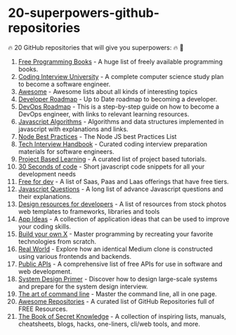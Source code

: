 # 20-superpowers-github-repositories

🔥 20 GitHub repositories that will give you superpowers: 🔥 🔽

1. [Free Programming Books](https://github.com/EbookFoundation/free-programming-books) - A huge list of freely available programming books.
2. [Coding Interview University](https://github.com/jwasham/coding-interview-university) - A complete computer science study plan to become a software engineer.
3. [Awesome](https://github.com/sindresorhus/awesome) - Awesome lists about all kinds of interesting topics
4. [Developer Roadmap](https://github.com/kamranahmedse/developer-roadmap) - Up to Date roadmap to becoming a developer.
5. [DevOps Roadmap](https://github.com/milanm/DevOps-Roadmap) - This is a step-by-step guide on how to become a DevOps engineer, with links to relevant learning resources.
6. [Javascript Algorithms](https://github.com/trekhleb/javascript-algorithms) - Algorithms and data structures implemented in javascript with explanations and links.
7. [Node Best Practices](https://github.com/goldbergyoni/nodebestpractices) - The Node JS best Practices List
8. [Tech Interview Handbook](https://github.com/yangshun/tech-interview-handbook) - Curated coding interview preparation materials for software engineers.
9. [Project Based Learning](https://github.com/practical-tutorials/project-based-learning) - A curated list of project based tutorials.
10. [30 Seconds of code](https://github.com/Chalarangelo/30-seconds-of-code) - Short javascript code snippets for all your development needs
11. [Free for dev](https://github.com/ripienaar/free-for-dev) - A list of Saas, Paas and Laas offerings that have free tiers.
12. [Javascript Questions](https://github.com/lydiahallie/javascript-questions) - A long list of advance Javascript questions and their explanations.
13. [Design resources for developers](https://github.com/bradtraversy/design-resources-for-developers) - A list of resources from stock photos web templates to frameworks, libraries and tools
14. [App Ideas](https://github.com/florinpop17/app-ideas) - A collection of application ideas that can be used to improve your coding skills.
15. [Build your own X](https://github.com/codecrafters-io/build-your-own-x) - Master programming by recreating your favorite technologies from scratch.
16. [Real World](https://github.com/gothinkster/realworld) - Explore how an identical Medium clone is constructed using various frontends and backends.
17. [Public APIs](https://github.com/public-apis/public-apis) - A comprehensive list of free APIs for use in software and web development.
18. [System Design Primer](https://github.com/donnemartin/system-design-primer) - Discover how to design large-scale systems and prepare for the system design interview.
19. [The art of command line](https://github.com/jlevy/the-art-of-command-line) - Master the command line, all in one page.
20. [Awesome Repositories](https://github.com/pawelborkar/awesome-repos) - A curated list of GitHub Repositories full of FREE Resources.
21. [The Book of Secret Knowledge](https://github.com/trimstray/the-book-of-secret-knowledge) - A collection of inspiring lists, manuals, cheatsheets, blogs, hacks, one-liners, cli/web tools, and more.
